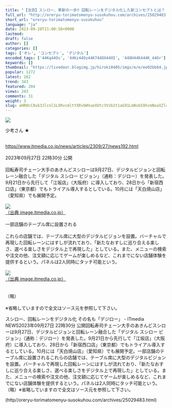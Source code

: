 ```yaml
---
title: "【注目】スシロー、革新の一歩‼ 回転レーンをデジタル化した新コンセプトとは？ "
full_url: "http://oreryu-torimatomenyu-susokuhou.com/archives/25029483.html"
short_url: "oreryu-torimatomenyu-susokuhou"
language: "ja"
date: 2023-09-28T21:00:50+0900
lastmod: 
draft: false
author: []
categories: []
tags: ['オレ', 'コンセプト', 'デジタル']
encoded_tags: ['44Kq44Os', '44Kz44Oz44K744OX44OI', '44OH44K444K_44Or']
keywords: []
thumbnail: "https://livedoor.blogimg.jp/hiroki0405/imgs/e/e/ee02bb84.jpg"
popular: 1272
latest: 162
trend: 343
featured: 204
views: 243
comments: 31
weight: 3
slug: aHR0cC8vb3Jlcnl1LXRvcmltYXRvbWVueXUtc3Vzb2t1aG91LmNvbS9hcmNoaXZlcy8yNTAyOTQ4My5odG1s
---
```


![](https://livedoor.blogimg.jp/hiroki0405/imgs/e/e/ee02bb84.jpg)

<div><p>少考さん ★ </p><br> <a target='_blank' href='https//www.itmedia.co.jp/news/articles/2309/27/news192.html'>https//www.itmedia.co.jp/news/articles/2309/27/news192.html</a> <br> <br> 2023年09月27日 22時30分 公開 <br> <br> 回転寿司チェーン大手のあきんどスシローは9月27日、デジタルビジョンと回転レーン融合した「デジタル スシロー ビジョン」（通称：デジロー）を発表した。9月21日から先行して「江坂店」（大阪府）に導入しており、28日から「新宿西口店」（東京都）でもトライアル導入するとしている。10月には「天白焼山店」（愛知県）でも展開予定。 <br> <br> <a href='https//image.itmedia.co.jp/news/articles/2309/27/l_my_0927sushiro02.jpg' target='_blank' class='' id='img_1_1'><img src='https//livedoor.blogimg.jp/hiroki0405/imgs/2/d/2de306c9.jpg'><br>（出典 image.itmedia.co.jp）<br></a> <br> 一部店舗のテーブル席に設置される <br> <br> これらの店舗では、テーブル席に大型のデジタルビジョンを設置。バーチャルで再現した回転レーンにはすしが流れており、「新たなおすしに巡り合える楽しさ、選べる楽しさをデジタル上で再現した」としている。また、メニューの検索や注文の他、注文額に応じてゲームが楽しめるなど、これまでにない店舗体験を提供するという。パネルは2人同時にタッチ可能という。 <br> <br> <a href='https//image.itmedia.co.jp/news/articles/2309/27/l_my_0927sushiro03.jpg' target='_blank' class='' id='img_1_2'><img src='https//livedoor.blogimg.jp/hiroki0405/imgs/f/8/f82e39a4.jpg'><br>（出典 image.itmedia.co.jp）<br></a> <br> <br> （略） <br> <br> ※省略していますので全文はソース元を参照して下さい。 <p>スシロー、回転レーンをデジタル化 その名も「デジロー」 - ITmedia NEWS2023年09月27日 22時30分 公開回転寿司チェーン大手のあきんどスシローは9月27日、デジタルビジョンと回転レーン融合した「デジタル スシロー ビジョン」（通称：デジロー）を発表した。9月21日から先行して「江坂店」（大阪府）に導入しており、28日から「新宿西口店」（東京都）でもトライアル導入するとしている。10月には「天白焼山店」（愛知県）でも展開予定。一部店舗のテーブル席に設置されるこれらの店舗では、テーブル席に大型のデジタルビジョンを設置。バーチャルで再現した回転レーンにはすしが流れており、「新たなおすしに巡り合える楽しさ、選べる楽しさをデジタル上で再現した」としている。また、メニューの検索や注文の他、注文額に応じてゲームが楽しめるなど、これまでにない店舗体験を提供するという。パネルは2人同時にタッチ可能という。（略）※省略していますので全文はソース元を参照して下さい。</p></div>

(http//oreryu-torimatomenyu-susokuhou.com/archives/25029483.html)
